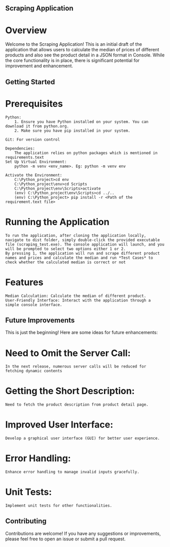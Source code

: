 ## Scraping Application
# Overview
Welcome to the Scraping Application! This is an initial draft of the application that allows users to calculate the median of prices of different products and also see the product detail in a JSON format in Console. While the core functionality is in place, there is significant potential for improvement and enhancement.

## Getting Started
# Prerequisites
    Python: 
        1. Ensure you have Python installed on your system. You can download it from python.org.
        2. Make sure you have pip installed in your system.

    Git: For version control

    Dependencies: 
        The application relies on python packages which is mentioned in requirements.text 
    Set Up Virtual Environment:
        python -m venv <env_name>. Eg: python -m venv env
    
    Activate the Environment:
        C:\Python_project>cd env
        C:\Python_project\env>cd Scripts
        C:\Python_project\env\Scripts>activate
        (env) C:\Python_project\env\Scripts>cd ../..
        (env) C:\Python_project> pip install -r <Path of the requirement.text file>


# Running the Application
    To run the application, after cloning the application locally, navigate to dist folder, simply double-click the provided executable file (scraping_test.exe). The console application will launch, and you will be prompted to select two options either 1 or 2.
    By pressing 1, the application will run and scrape different product names and prices and calculate the median and run *Test Cases* to check whether the calculated median is correct or not

# Features
    Median Calculation: Calculate the median of different product.
    User-Friendly Interface: Interact with the application through a simple console interface.

## Future Improvements
This is just the beginning! Here are some ideas for future enhancements:

# Need to Omit the Server Call:
    In the next release, numerous server calls will be reduced for fetching dynamic contents

# Getting the Short Description: 
    Need to fetch the product description from product detail page.

# Improved User Interface: 
    Develop a graphical user interface (GUI) for better user experience.

# Error Handling: 
    Enhance error handling to manage invalid inputs gracefully.

# Unit Tests: 
    Implement unit tests for other functionalities.

## Contributing
Contributions are welcome! If you have any suggestions or improvements, please feel free to open an issue or submit a pull request.

